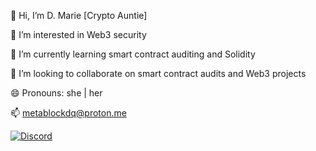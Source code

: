 👋 Hi, I’m D. Marie [Crypto Auntie]

👀 I’m interested in Web3 security

🌱 I’m currently learning smart contract auditing and Solidity

💞️ I’m looking to collaborate on smart contract audits and Web3 projects

😄 Pronouns: she | her

📫 metablockdq@proton.me

[![Discord](https://img.shields.io/badge/Chat%20on%20Discord-0xgetschwifty%232378-7289DA?style=for-the-badge&logo=discord&logoColor=white)](https://discord.com/users/0xgetschwifty)


<!---
dmariet/dmariet is a ✨ special ✨ repository because its `README.md` (this file) appears on your GitHub profile.
You can click the Preview link to take a look at your changes.
--->
